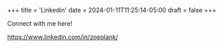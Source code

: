 +++
title = 'Linkedin'
date = 2024-01-11T11:25:14-05:00
draft = false
+++



Connect with me here! 

https://www.linkedin.com/in/zoeplank/
